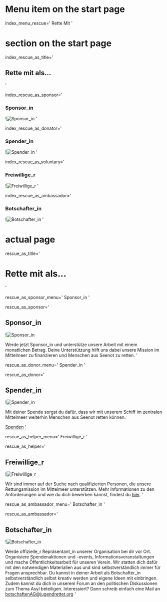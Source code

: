 # Menu item on the start page
index_menu_rescue='
Rette Mit
'


# section on the start page

index_rescue_as_title='
## Rette mit als...
'

index_rescue_as_sponsor='
### Sponsor_in

!![Sponsor_in](../f/images/new/rescue_sponsor.jpg)
'

index_rescue_as_donator='
### Spender_in

!![Spender_in](../f/images/new/rescue_donor.jpg)
'

index_rescue_as_voluntary='
### Freiwillige_r

!![Freiwillige_r](../f/images/new/rescue_helper.jpg)
'

index_rescue_as_ambassador='
### Botschafter_in

!![Botschafter_in](../f/images/new/rescue_embassies.gif)
'


# actual page

rescue_as_title='
# Rette mit als...
'

rescue_as_sponsor_menu='
Sponsor_in
'

rescue_as_sponsor='
## Sponsor_in

!![Sponsor_in](../f/images/new/rescue_sponsor.jpg)

Werde jetzt Sponsor_in und unterstütze unsere Arbeit mit einem monatlichen Betrag. Deine Unterstützung hilft uns dabei unsere Mission im Mittelmeer zu finanzieren und Menschen aus Seenot zu retten.
'

rescue_as_donor_menu='
Spender_in
'

rescue_as_donor='
## Spender_in

!![Spender_in](../f/images/new/rescue_donor.jpg)

Mit deiner Spende sorgst du dafür, dass wir mit unserem Schiff im zentralen Mittelmeer weiterhin Menschen aus Seenot retten können.

[Spenden](./#donate)
'

rescue_as_helper_menu='
Freiwillige_r
'

rescue_as_helper='
## Freiwillige_r

!![Freiwillige_r](../f/images/new/rescue_helper.jpg)

Wir sind immer auf der Suche nach qualifizierten Personen, die unsere Rettungsmission im Mittelmeer unterstützen. Mehr Informationen zu den Anforderungen und wie du dich bewerben kannst, findest du [hier](./crewing).
'

rescue_as_ambassador_menu='
Botschafter_in
'

rescue_as_ambassador='
## Botschafter_in

!![Botschafter_in](../f/images/new/rescue_embassies.gif)

Werde offizielle_r Repräsentant_in unserer Organisation bei dir vor Ort. Organisiere Spendenaktionen und -events, Informationsveranstaltungen und mache Öffentlichkeitsarbeit für unseren Verein. Wir statten dich dafür mit den notwendigen Materialien aus und sind selbstverständlich immer für Fragen ansprechbar. Du kannst in deiner Arbeit als Botschafter_in selbstverständlich selbst kreativ werden und eigene Ideen mit einbringen. Zudem kannst du dich in unserem Forum an den politischen Diskussionen zum Thema Asyl beteiligen.
Interessiert? Dann schreib einfach eine Mail an [botschaftenAG@jugendrettet.org](mailto:botschaftenAG@jugendrettet.org)
'
